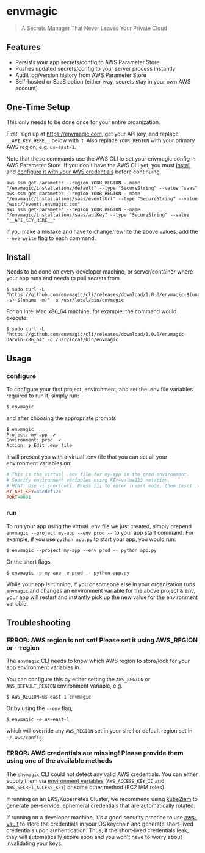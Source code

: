 # envmagic

> A Secrets Manager That Never Leaves Your Private Cloud

## Features

- Persists your app secrets/config to AWS Parameter Store
- Pushes updated secrets/config to your server process instantly
- Audit log/version history from AWS Parameter Store
- Self-hosted or SaaS option (either way, secrets stay in your own AWS account)

## One-Time Setup

This only needs to be done once for your entire organization.

First, sign up at https://envmagic.com, get your API key, and replace `__API_KEY_HERE__` below with it. Also replace `YOUR_REGION` with your primary AWS region, e.g. `us-east-1`.

Note that these commands use the AWS CLI to set your envmagic config in AWS Parameter Store. If you don't have the AWS CLI yet, you must [install](https://docs.aws.amazon.com/cli/latest/userguide/install-cliv2.html) and [configure it with your AWS credentials](https://docs.aws.amazon.com/cli/latest/userguide/cli-chap-configure.html) before continuing.

```
aws ssm get-parameter --region YOUR_REGION --name "/envmagic/installations/default" --type "SecureString" --value "saas"
aws ssm get-parameter --region YOUR_REGION --name "/envmagic/installations/saas/eventsUrl" --type "SecureString" --value "wss://events.envmagic.com"
aws ssm get-parameter --region YOUR_REGION --name "/envmagic/installations/saas/apiKey" --type "SecureString" --value "__API_KEY_HERE__"
```

If you make a mistake and have to change/rewrite the above values, add the `--overwrite` flag to each command.

## Install

Needs to be done on every developer machine, or server/container where your app runs and needs to pull secrets from.

```
$ sudo curl -L "https://github.com/envmagic/cli/releases/download/1.0.0/envmagic-$(uname -s)-$(uname -m)" -o /usr/local/bin/envmagic
```

For an Intel Mac x86_64 machine, for example, the command would execute:

```
$ sudo curl -L "https://github.com/envmagic/cli/releases/download/1.0.0/envmagic-Darwin-x86_64" -o /usr/local/bin/envmagic
```

## Usage

### configure

To configure your first project, environment, and set the .env file variables required to run it, simply run:

```
$ envmagic
```

and after choosing the appropriate prompts

```
$ envmagic
Project: my-app  ✔
Environment: prod  ✔
Action: ❯ Edit .env file
```

it will present you with a virtual .env file that you can set all your environment variables on:

```ini
# This is the virtual .env file for my-app in the prod environment.
# Specify environment variables using KEY=value123 notation.
# HINT: Use vi shortcuts. Press [i] to enter insert mode, then [esc] :wq to save & quit.
MY_API_KEY=abcdef123
PORT=9001
```

### run

To run your app using the virtual .env file we just created, simply prepend `envmagic --project my-app --env prod --` to your app start command. For example, if you use `python app.py` to start your app, you would run:

```
$ envmagic --project my-app --env prod -- python app.py
```

Or the short flags,

```
$ envmagic -p my-app -e prod -- python app.py
```

While your app is running, if you or someone else in your organization runs `envmagic` and changes an environment variable for the above project & env, your app will restart and instantly pick up the new value for the environment variable.

## Troubleshooting

### ERROR: AWS region is not set! Please set it using AWS_REGION or --region

The `envmagic` CLI needs to know which AWS region to store/look for your app environment variables in.

You can configure this by either setting the `AWS_REGION` or `AWS_DEFAULT_REGION` environment variable, e.g.

```
$ AWS_REGION=us-east-1 envmagic
```

Or by using the `--env` flag,

```
$ envmagic -e us-east-1
```

which will override any `AWS_REGION` set in your shell or default region set in `~/.aws/config`.

### ERROR: AWS credentials are missing! Please provide them using one of the available methods

The `envmagic` CLI could not detect any valid AWS credentials. You can either supply them via [environment variables](https://docs.aws.amazon.com/cli/latest/userguide/cli-configure-envvars.html) (`AWS_ACCESS_KEY_ID` and `AWS_SECRET_ACCESS_KEY`) or some other method (EC2 IAM roles).

If running on an EKS/Kubernetes Cluster, we recommend using [kube2iam](https://github.com/jtblin/kube2iam) to generate per-service, ephemeral credentials that are automatically rotated.

If running on a developer machine, it's a good security practice to use [aws-vault](https://github.com/99designs/aws-vault#quick-start) to store the credentials in your OS keychain and generate short-lived credentials upon authentication. Thus, if the short-lived credentials leak, they will automatically expire soon and you won't have to worry about invalidating your keys.
